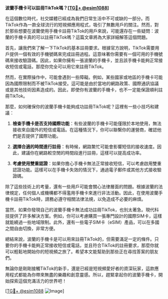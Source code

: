 **波蘭手機卡可以註冊TikTok嗎？[[TG💪+ @esim1088](https://t.me/s/esim1088)]**

在這個數位時代，社交媒體已經成為我們日常生活中不可或缺的一部分。而TikTok作為一款全球流行的短視頻應用程式，吸引了無數用戶的關注。然而，對於那些想要在波蘭使用手機卡註冊TikTok的用戶來說，可能還存在一些疑問：波蘭的手機卡真的可以註冊TikTok嗎？這篇文章將為大家詳細解答這個問題。

首先，讓我們來了解一下TikTok的基本註冊要求。根據官方說明，TikTok需要用戶提供一個有效的手機號碼來完成註冊過程。這意味著你需要有一個可用的手機號碼來接收驗證碼。因此，如果你擁有一張波蘭的手機卡，並且該手機卡能夠正常接收短信或電話，那麼你完全可以用它來註冊TikTok。

然而，在實際操作中，可能會遇到一些障礙。例如，某些國家或地區的手機卡可能因為國際限制而不被TikTok接受。這可能是由於當地的網路政策、國際通訊協議或是其他技術因素造成的。因此，即使你有波蘭的手機卡，也不一定能保證順利註冊TikTok。

那麼，如何確保你的波蘭手機卡能夠成功註冊TikTok呢？這裡有一些小技巧和建議：

1. **檢查手機卡是否支持國際功能**：有些波蘭的手機卡可能僅限於本地使用，無法接收來自國外的短信或電話。在這種情況下，你可以聯繫你的運營商，確認他們是否提供了國際功能。

2. **選擇合適的時間進行註冊**：有時候，網路繁忙可能會影響短信的接收速度。因此，建議你在網路較空閒的時間段進行註冊，這樣可以提高成功率。

3. **考慮使用雙重認證**：如果你擔心手機卡無法正常接收短信，可以考慮啟用雙重認證功能。這樣可以在手機卡失效的情況下，通過電子郵件或其他方式接收驗證碼。

除了這些技術上的考量，還有一些用戶可能會關心法律層面的問題。根據波蘭的法律規定，任何個人或機構都不得濫用手機卡來進行非法活動。因此，在使用波蘭手機卡註冊TikTok時，請務必遵守相關法律法規，以免造成不必要的麻煩。

當然，如果你發現自己的波蘭手機卡無法成功註冊TikTok，也別太著急。現代科技提供了許多解決方案。例如，你可以考慮購買一張專門設計的國際SIM卡，這樣就能繞過一些地域限制。此外，還有一些電子SIM卡（eSIM）產品，可以在多國之間自由切換，非常方便。

總結來說，波蘭的手機卡是可以用來註冊TikTok的，但需要滿足一定的條件。只要你的手機卡能夠正常接收短信或電話，並且符合TikTok的註冊要求，那麼你就可以輕鬆地開始你的短視頻之旅了。希望本文能幫助到那些正在尋找答案的朋友們。

無論你是剛剛接觸TikTok的新手，還是已經是短視頻愛好者的資深玩家，這款應用程式都能為你帶來無盡的樂趣和創意靈感。所以，趕緊拿起你的波蘭手機卡，開始探索這個充滿活力的世界吧！

[[TG💪+ @esim1088](https://t.me/s/esim1088) ![Image](https://i.postimg.cc/4NQfJmqS/Snipaste-2025-05-13-00-14-12.png)]